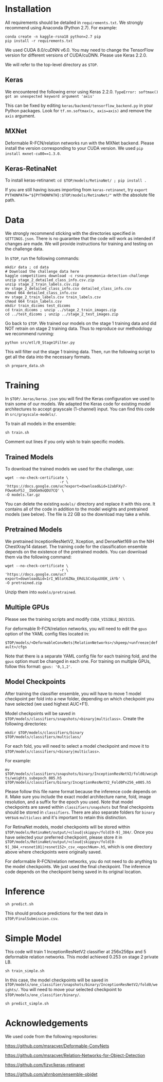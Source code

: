 # Installation 

All requirements should be detailed in `requirements.txt`. We strongly recommend using Anaconda (Python 2.7). For example:

```
conda create -n kaggle-rsna18 python=2.7 pip
pip install -r requirements.txt
```

We used CUDA 8.0/cuDNN v6.0. You may need to change the TensorFlow version for different versions of CUDA/cuDNN. Please use Keras 2.2.0. 

We will refer to the top-level directory as `$TOP`.

## Keras

We encountered the following error using Keras 2.2.0. 
`TypeError: softmax() got an unexpected keyword argument 'axis'`

This can be fixed by editing `keras/backend/tensorflow_backend.py` in your Python packages. Look for `tf.nn.softmax(x, axis=axis)` and remove the `axis` argument. 

## MXNet

Deformable R-FCN/relation networks run with the MXNet backend. Please install the version corresponding to your CUDA version. We used `pip install mxnet-cu80==1.3.0`. 

## Keras-RetinaNet

To install keras-retinanet:
`cd $TOP/models/RetinaNet/ ; pip install .` 

If you are still having issues importing from `keras-retinanet`, try `export PYTHONPATH="${PYTHONPATH}:$TOP/models/RetinaNet/"` with the absolute file path. 

# Data

We strongly recommend sticking with the directories specified in `SETTINGS.json`. There is no guarantee that the code will work as intended if changes are made. We will provide instructions for training and testing on the challenge data.  

In `$TOP`, run the following commands: 
```
mkdir data ; cd data 
# Download the challenge data here 
kaggle competitions download -c rsna-pneumonia-detection-challenge
unzip stage_2_detailed_class_info.csv.zip 
unzip stage_2_train_labels.csv.zip 
mv stage_2_detailed_class_info.csv detailed_class_info.csv 
chmod 664 detailed_class_info.csv
mv stage_2_train_labels.csv train_labels.csv 
chmod 664 train_labels.csv
mkdir train_dicoms test_dicoms 
cd train_dicoms ; unzip ../stage_2_train_images.zip 
cd ../test_dicoms ; unzip ../stage_2_test_images.zip 
```

Go back to `$TOP`. We trained our models on the stage 1 training data and did NOT retrain on stage 2 training data. Thus to reproduce our methodology we recommend running: 

`python src/etl/0_Stage1Filter.py`

This will filter out the stage 1 training data. Then, run the following script to get all the data into the necessary formats. 

`sh prepare_data.sh`

# Training 

In `$TOP/.keras/keras.json` you will find the Keras configuration we used to train some of our models. We adapted the Keras code for existing model architectures to accept grayscale (1-channel) input. You can find this code in `src/grayscale-models/`.

To train all models in the ensemble:

`sh train.sh`

Comment out lines if you only wish to train specific models. 

## Trained Models 
To download the trained models we used for the challenge, use: 

```
wget --no-check-certificate \
                         -r \
'https://docs.google.com/uc?export=download&id=12abFXy7-FOwoKxFSJ__IbOGm9oQDU7CQ' \
-O models.tar.gz
```

You can delete the existing `models/` directory and replace it with this one. It contains all of the code in addition to the model weights and pretrained models (see below). The file is 22 GB so the download may take a while.  

## Pretrained Models
We pretrained InceptionResNetV2, Xception, and DenseNet169 on the NIH ChestXray14 dataset. The training code for the classification ensemble depends on the existence of the pretrained models. You can download them via the following command: 

```
wget --no-check-certificate \
                         -r \
'https://docs.google.com/uc?export=download&id=1rI_WSlot6ZNa_ERdLSCsGquUXEK_ikYb' \
-O pretrained.zip
```

Unzip them into `models/pretrained`.

## Multiple GPUs

Please see the training scripts and modify `CUDA_VISIBLE_DEVICES`. 

For deformable R-FCN/relation networks, you will need to edit the `gpus` option of the YAML config files located in: 

`$TOP/models/<DeformableConvNets|RelationNetworks>/skpeep/<unfreeze|default>/cfgs`

Note that there is a separate YAML config file for each training fold, and the `gpus` option must be changed in each one. For training on multiple GPUs, follow this format: `gpus: '0,1,2'`.

## Model Checkpoints

After training the classifier ensemble, you will have to move 1 model checkpoint per fold into a new folder, depending on which checkpoint you have selected (we used highest AUC+F1). 

Model checkpoints will be saved in `$TOP/models/classifiers/snapshots/<binary|multiclass>`. Create the following directories:

`mkdir $TOP/models/classifiers/binary $TOP/models/classifiers/multiclass/`

For each fold, you will need to select a model checkpoint and move it to `$TOP/models/classifiers/<binary|multiclass>`.

For example: 

`mv $TOP/models/classifiers/snapshots/binary/InceptionResNetV2/fold0/weights/weights_subepoch_005.h5 $TOP/models/classifiers/binary/InceptionResNetV2_Fold0Px256_e005.h5` 

Please follow this file name format because the inference code depends on it. Make sure you include the exact model architecture name, fold, image resolution, and a suffix for the epoch you used. Note that model checkpoints are saved within `classifiers/snapshots` but final checkpoints should be stored in `classifiers`. There are also separate folders for `binary` versus `multiclass` and it's important to retain this distinction. 

For RetinaNet models, model checkpoints will be stored within `$TOP/models/RetinaNet/output/<cloud|skippy>/fold[0-9]_384/`. Once you have selected your preferred checkpoint, please store it in `$TOP/models/RetinaNet/output/<cloud|skippy>/fold[0-9]_384_<resnet101|resnet152>_csv_<epochNum>.h5`, which is one directory above where checkpoints were originally saved. 

For deformable R-FCN/relation networks, you do not need to do anything to the model checkpoints. We just used the final checkpoint. The inference code depends on the checkpoint being saved in its original location. 

# Inference 

`sh predict.sh` 

This should produce predictions for the test data in `$TOP/FinalSubmission.csv`.

# Simple Model 

This code will train 1 InceptionResNetV2 classifier at 256x256px and 5 deformable relation networks. This model achieved 0.253 on stage 2 private LB. 

`sh train_simple.sh` 

In this case, the model checkpoints will be saved in `$TOP/models/one_classifier/snapshots/binary/InceptionResNetV2/fold0/weights/`. You will need to move your selected checkpoint to `$TOP/models/one_classifier/binary/`.

`sh predict_simple.sh`

# Acknowledgements

We used code from the following repositories: 

https://github.com/msracver/Deformable-ConvNets

https://github.com/msracver/Relation-Networks-for-Object-Detection

https://github.com/fizyr/keras-retinanet

https://github.com/ahrnbom/ensemble-objdet
